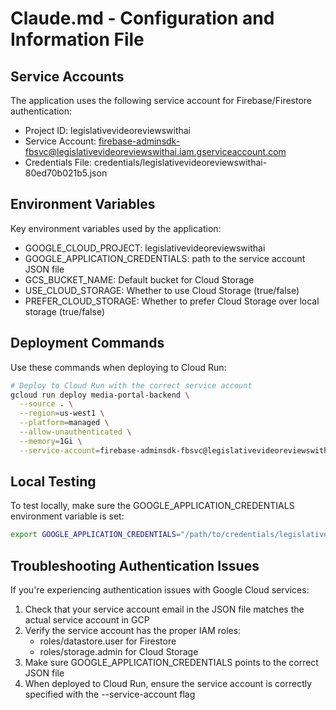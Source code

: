 # Claude.md - Configuration and Information File

## Service Accounts

The application uses the following service account for Firebase/Firestore authentication:

- Project ID: legislativevideoreviewswithai
- Service Account: firebase-adminsdk-fbsvc@legislativevideoreviewswithai.iam.gserviceaccount.com
- Credentials File: credentials/legislativevideoreviewswithai-80ed70b021b5.json

## Environment Variables

Key environment variables used by the application:

- GOOGLE_CLOUD_PROJECT: legislativevideoreviewswithai
- GOOGLE_APPLICATION_CREDENTIALS: path to the service account JSON file
- GCS_BUCKET_NAME: Default bucket for Cloud Storage
- USE_CLOUD_STORAGE: Whether to use Cloud Storage (true/false)
- PREFER_CLOUD_STORAGE: Whether to prefer Cloud Storage over local storage (true/false)

## Deployment Commands

Use these commands when deploying to Cloud Run:

```bash
# Deploy to Cloud Run with the correct service account
gcloud run deploy media-portal-backend \
  --source . \
  --region=us-west1 \
  --platform=managed \
  --allow-unauthenticated \
  --memory=1Gi \
  --service-account=firebase-adminsdk-fbsvc@legislativevideoreviewswithai.iam.gserviceaccount.com
```

## Local Testing

To test locally, make sure the GOOGLE_APPLICATION_CREDENTIALS environment variable is set:

```bash
export GOOGLE_APPLICATION_CREDENTIALS="/path/to/credentials/legislativevideoreviewswithai-80ed70b021b5.json"
```

## Troubleshooting Authentication Issues

If you're experiencing authentication issues with Google Cloud services:

1. Check that your service account email in the JSON file matches the actual service account in GCP
2. Verify the service account has the proper IAM roles:
   - roles/datastore.user for Firestore
   - roles/storage.admin for Cloud Storage
3. Make sure GOOGLE_APPLICATION_CREDENTIALS points to the correct JSON file
4. When deployed to Cloud Run, ensure the service account is correctly specified with the --service-account flag
